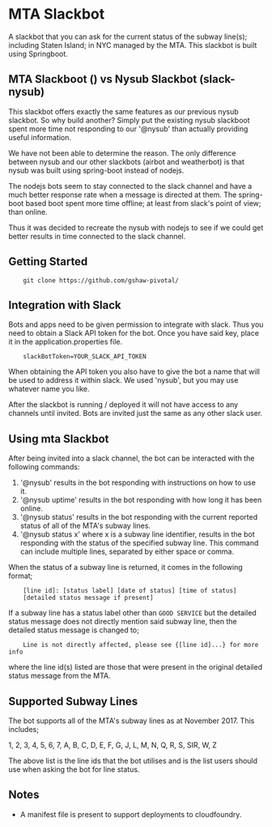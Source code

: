 # MTA Slackbot #

A slackbot that you can ask for the current status of the subway line(s); including Staten Island; in NYC managed by the MTA. This slackbot is built using Springboot.

## MTA Slackboot () vs Nysub Slackbot (slack-nysub) ##

This slackbot offers exactly the same features as our previous nysub slackbot. So why build another? Simply put the existing nysub slackboot spent more time not responding to our '@nysub' than actually providing useful information.

We have not been able to determine the reason. The only difference between nysub and our other slackbots (airbot and weatherbot) is that nysub was built using spring-boot instead of nodejs.

The nodejs bots seem to stay connected to the slack channel and have a much better response rate when a message is directed at them. The spring-boot based boot spent more time offline; at least from slack's point of view; than online.

Thus it was decided to recreate the nysub with nodejs to see if we could get better results in time connected to the slack channel.

## Getting Started ###

```
    git clone https://github.com/gshaw-pivotal/
```

## Integration with Slack ##

Bots and apps need to be given permission to integrate with slack. Thus you need to obtain a Slack API token for the bot. Once you have said key, place it in the application.properties file.

```
    slackBotToken=YOUR_SLACK_API_TOKEN
```

When obtaining the API token you also have to give the bot a name that will be used to address it within slack. We used 'nysub', but you may use whatever name you like.

After the slackbot is running / deployed it will not have access to any channels until invited. Bots are invited just the same as any other slack user.

## Using mta Slackbot ##

After being invited into a slack channel, the bot can be interacted with the following commands:

1. '@nysub' results in the bot responding with instructions on how to use it.
2. '@nysub uptime' results in the bot responding with how long it has been online.
3. '@nysub status' results in the bot responding with the current reported status of all of the MTA's subway lines.
4. '@nysub status x' where x is a subway line identifier, results in the bot responding with the status of the specified subway line. This command can include multiple lines, separated by either space or comma.

When the status of a subway line is returned, it comes in the following format;

```
    [line id]: [status label] [date of status] [time of status]
    [detailed status message if present]
```

If a subway line has a status label other than `GOOD SERVICE` but the detailed status message does not directly mention said subway line, then the detailed status message is changed to;

```
    Line is not directly affected, please see {[line id]...} for more info
```

where the line id(s) listed are those that were present in the original detailed status message from the MTA.

## Supported Subway Lines ##

The bot supports all of the MTA's subway lines as at November 2017. This includes;

1, 2, 3, 4, 5, 6, 7, A, B, C, D, E, F, G, J, L, M, N, Q, R, S, SIR, W, Z

The above list is the line ids that the bot utilises and is the list users should use when asking the bot for line status.

## Notes ##

- A manifest file is present to support deployments to cloudfoundry.